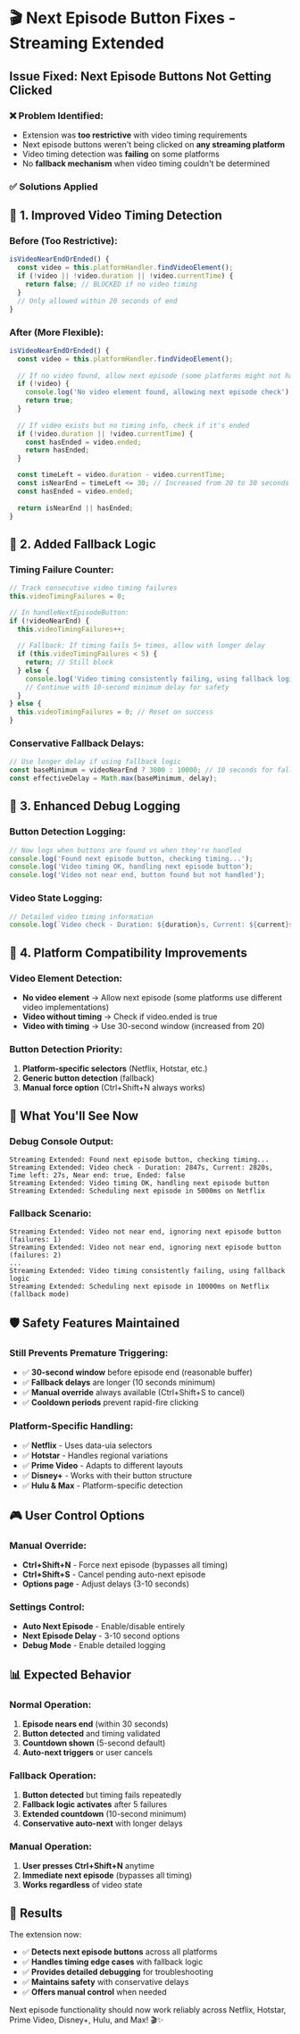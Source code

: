# 🎬 Next Episode Button Fixes - Streaming Extended

## Issue Fixed: Next Episode Buttons Not Getting Clicked

### ❌ **Problem Identified:**
- Extension was **too restrictive** with video timing requirements
- Next episode buttons weren't being clicked on **any streaming platform**
- Video timing detection was **failing** on some platforms
- No **fallback mechanism** when video timing couldn't be determined

### ✅ **Solutions Applied**

## 🔧 **1. Improved Video Timing Detection**

### **Before (Too Restrictive):**
```javascript
isVideoNearEndOrEnded() {
  const video = this.platformHandler.findVideoElement();
  if (!video || !video.duration || !video.currentTime) {
    return false; // BLOCKED if no video timing
  }
  // Only allowed within 20 seconds of end
}
```

### **After (More Flexible):**
```javascript
isVideoNearEndOrEnded() {
  const video = this.platformHandler.findVideoElement();
  
  // If no video found, allow next episode (some platforms might not have detectable video)
  if (!video) {
    console.log('No video element found, allowing next episode check');
    return true;
  }
  
  // If video exists but no timing info, check if it's ended
  if (!video.duration || !video.currentTime) {
    const hasEnded = video.ended;
    return hasEnded;
  }

  const timeLeft = video.duration - video.currentTime;
  const isNearEnd = timeLeft <= 30; // Increased from 20 to 30 seconds
  const hasEnded = video.ended;
  
  return isNearEnd || hasEnded;
}
```

## 🔧 **2. Added Fallback Logic**

### **Timing Failure Counter:**
```javascript
// Track consecutive video timing failures
this.videoTimingFailures = 0;

// In handleNextEpisodeButton:
if (!videoNearEnd) {
  this.videoTimingFailures++;
  
  // Fallback: If timing fails 5+ times, allow with longer delay
  if (this.videoTimingFailures < 5) {
    return; // Still block
  } else {
    console.log('Video timing consistently failing, using fallback logic');
    // Continue with 10-second minimum delay for safety
  }
} else {
  this.videoTimingFailures = 0; // Reset on success
}
```

### **Conservative Fallback Delays:**
```javascript
// Use longer delay if using fallback logic
const baseMinimum = videoNearEnd ? 3000 : 10000; // 10 seconds for fallback
const effectiveDelay = Math.max(baseMinimum, delay);
```

## 🔧 **3. Enhanced Debug Logging**

### **Button Detection Logging:**
```javascript
// Now logs when buttons are found vs when they're handled
console.log('Found next episode button, checking timing...');
console.log('Video timing OK, handling next episode button');
console.log('Video not near end, button found but not handled');
```

### **Video State Logging:**
```javascript
// Detailed video timing information
console.log(`Video check - Duration: ${duration}s, Current: ${current}s, Time left: ${timeLeft}s, Near end: ${isNearEnd}, Ended: ${hasEnded}`);
```

## 🔧 **4. Platform Compatibility Improvements**

### **Video Element Detection:**
- **No video element** → Allow next episode (some platforms use different video implementations)
- **Video without timing** → Check if video.ended is true
- **Video with timing** → Use 30-second window (increased from 20)

### **Button Detection Priority:**
1. **Platform-specific selectors** (Netflix, Hotstar, etc.)
2. **Generic button detection** (fallback)
3. **Manual force option** (Ctrl+Shift+N always works)

## 🎯 **What You'll See Now**

### **Debug Console Output:**
```
Streaming Extended: Found next episode button, checking timing...
Streaming Extended: Video check - Duration: 2847s, Current: 2820s, Time left: 27s, Near end: true, Ended: false
Streaming Extended: Video timing OK, handling next episode button
Streaming Extended: Scheduling next episode in 5000ms on Netflix
```

### **Fallback Scenario:**
```
Streaming Extended: Video not near end, ignoring next episode button (failures: 1)
Streaming Extended: Video not near end, ignoring next episode button (failures: 2)
...
Streaming Extended: Video timing consistently failing, using fallback logic
Streaming Extended: Scheduling next episode in 10000ms on Netflix (fallback mode)
```

## 🛡️ **Safety Features Maintained**

### **Still Prevents Premature Triggering:**
- ✅ **30-second window** before episode end (reasonable buffer)
- ✅ **Fallback delays** are longer (10 seconds minimum)
- ✅ **Manual override** always available (Ctrl+Shift+S to cancel)
- ✅ **Cooldown periods** prevent rapid-fire clicking

### **Platform-Specific Handling:**
- ✅ **Netflix** - Uses data-uia selectors
- ✅ **Hotstar** - Handles regional variations
- ✅ **Prime Video** - Adapts to different layouts
- ✅ **Disney+** - Works with their button structure
- ✅ **Hulu & Max** - Platform-specific detection

## 🎮 **User Control Options**

### **Manual Override:**
- **Ctrl+Shift+N** - Force next episode (bypasses all timing)
- **Ctrl+Shift+S** - Cancel pending auto-next episode
- **Options page** - Adjust delays (3-10 seconds)

### **Settings Control:**
- **Auto Next Episode** - Enable/disable entirely
- **Next Episode Delay** - 3-10 second options
- **Debug Mode** - Enable detailed logging

## 📊 **Expected Behavior**

### **Normal Operation:**
1. **Episode nears end** (within 30 seconds)
2. **Button detected** and timing validated
3. **Countdown shown** (5-second default)
4. **Auto-next triggers** or user cancels

### **Fallback Operation:**
1. **Button detected** but timing fails repeatedly
2. **Fallback logic activates** after 5 failures
3. **Extended countdown** (10-second minimum)
4. **Conservative auto-next** with longer delays

### **Manual Operation:**
1. **User presses Ctrl+Shift+N** anytime
2. **Immediate next episode** (bypasses all timing)
3. **Works regardless** of video state

## 🎯 **Results**

The extension now:
- ✅ **Detects next episode buttons** across all platforms
- ✅ **Handles timing edge cases** with fallback logic
- ✅ **Provides detailed debugging** for troubleshooting
- ✅ **Maintains safety** with conservative delays
- ✅ **Offers manual control** when needed

Next episode functionality should now work reliably across Netflix, Hotstar, Prime Video, Disney+, Hulu, and Max! 🎬✨